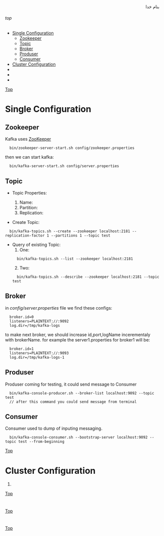 <div dir="rtl">بنام خدا</div>

###### top

- [Single Configuration](#single-configuration)
  - [Zookeeper](#zookeeper)
  - [Topic](#topic)
  - [Broker](#brker)
  - [Produser](#produser)
  - [Consumer](#consumer)
- [Cluster Configuration](#)
- [](#)
- [](#)
- [](#)
  
  
  
[Top](#top)

# Single Configuration
## Zookeeper
Kafka uses [ZooKeeper](https://zookeeper.apache.org/)
```vala
  bin/zookeeper-server-start.sh config/zookeeper.properties
```
then we can start kafka:
```vim
  bin/kafka-server-start.sh config/server.properties
```
## Topic
- Topic Properties:
  1. Name:
  2. Partition:
  3. Replication:
  
- Create Topic:
```vim
  bin/kafka-topics.sh --create --zookeeper localhost:2181 --replication-factor 1 --partitions 1 --topic test
```
- Query of existing Topic:
  1. One:
  ```vim
    bin/kafka-topics.sh --list --zookeeper localhost:2181
  ```
  2. Two:
  ```vim
    bin/kafka-topics.sh --describe --zookeeper localhost:2181 --topic test
  ```
  
## Broker
in _config/server.properties_ file we find these configs:
```vim
  broker.id=0
  listeners=PLAINTEXT://:9092
  log.dir=/tmp/kafka-logs
```
to make next broker, we should increase id,port,logName incerementaly with brokerName.
for example the server1.properties for broker1 will be:
```vim
  broker.id=1
  listeners=PLAINTEXT://:9093
  log.dir=/tmp/kafka-logs-1
```

## Produser
Produser coming for testing, it could send message to Consumer
```vim
  bin/kafka-console-producer.sh --broker-list localhost:9092 --topic test
  // after this command you could send message from terminal
```

## Consumer
Consumer used to dump of inputing messaging.
```vim
  bin/kafka-console-consumer.sh --bootstrap-server localhost:9092 --topic test --from-beginning
```

[Top](#top)
# Cluster Configuration
1. 

[Top](#top)
#

[Top](#top)
#

[Top](#top)
#

